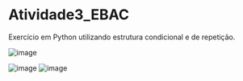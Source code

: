 # Atividade3_EBAC
 Exercício em Python utilizando estrutura condicional e de repetição.
 
 
 ![image](https://user-images.githubusercontent.com/88107960/138533412-e386dc62-0b1b-4139-ab6f-0ebfd1285d67.png)

 ![image](https://user-images.githubusercontent.com/88107960/138533616-ee2e84a3-884c-42d3-bbe3-39649214fe35.png)
 ![image](https://user-images.githubusercontent.com/88107960/138533643-991c9d20-2162-4f0e-a0c3-18bd838c6479.png)



